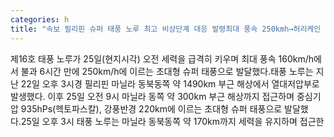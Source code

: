 ```yaml
---
categories: h
title: "속보 필리핀 슈퍼 태풍 노루 최고 비상단계 대응 발령최대 풍속 250kmh→허리케인 5등급과 맞먹어 KDF Disaster"
---
```

제16호 태풍 노루가 25일(현지시각) 오전 세력을 급격히 키우며 최대 풍속 160km/h에서 불과 6시간 만에 250km/h에 이르는 초대형 슈퍼 태풍으로 발달했다.태풍 노루는 지난 22일 오후 3시경 필리핀 마닐라 동북동쪽 약 1490km 부근 해상에서 열대저압부로 발생했다. 이후 25일 오전 9시 마닐라 동쪽 약 300km 부근 해상까지 접근하며 중심기압 935hPs(헥토파스칼), 강풍반경 220km에 이르는 초대형 슈퍼 태풍으로 발달했다.25일 오후 3시 태풍 노루는 마닐라 동북동쪽 약 170km까지 세력을 유지하며 접근한